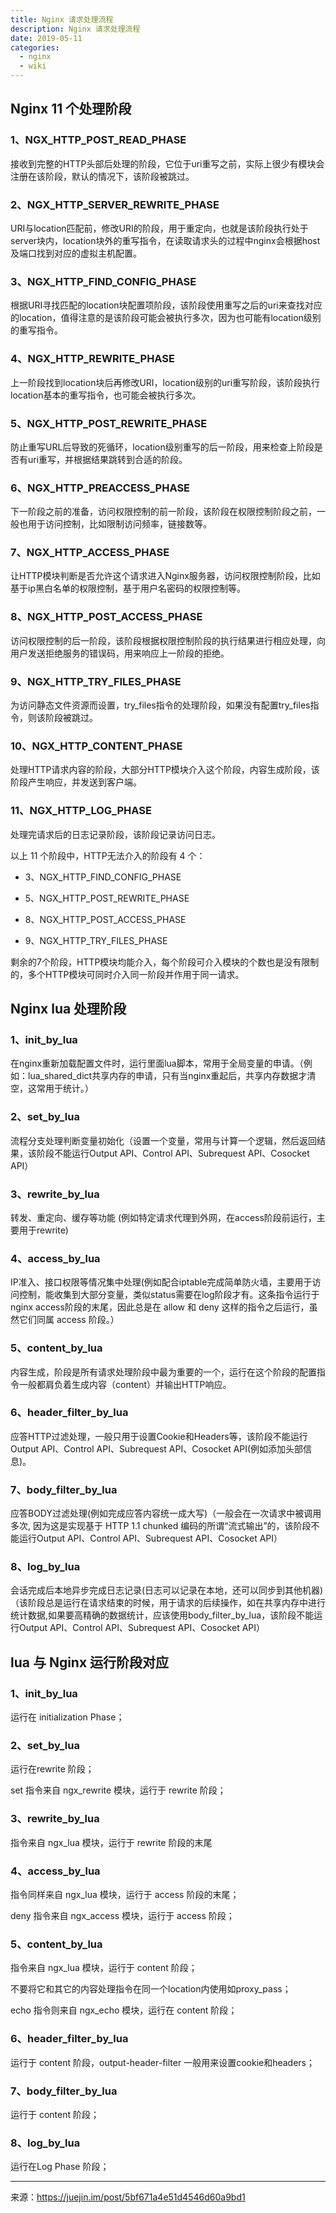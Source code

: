 ```yaml
---
title: Nginx 请求处理流程
description: Nginx 请求处理流程
date: 2019-05-11
categories: 
  - nginx
  - wiki
---
```


## Nginx 11 个处理阶段

### 1、NGX_HTTP_POST_READ_PHASE

接收到完整的HTTP头部后处理的阶段，它位于uri重写之前，实际上很少有模块会注册在该阶段，默认的情况下，该阶段被跳过。

### 2、NGX_HTTP_SERVER_REWRITE_PHASE

URI与location匹配前，修改URI的阶段，用于重定向，也就是该阶段执行处于server块内，location块外的重写指令，在读取请求头的过程中nginx会根据host及端口找到对应的虚拟主机配置。

### 3、NGX_HTTP_FIND_CONFIG_PHASE

根据URI寻找匹配的location块配置项阶段，该阶段使用重写之后的uri来查找对应的location，值得注意的是该阶段可能会被执行多次，因为也可能有location级别的重写指令。

### 4、NGX_HTTP_REWRITE_PHASE

上一阶段找到location块后再修改URI，location级别的uri重写阶段，该阶段执行location基本的重写指令，也可能会被执行多次。

### 5、NGX_HTTP_POST_REWRITE_PHASE

防止重写URL后导致的死循环，location级别重写的后一阶段，用来检查上阶段是否有uri重写，并根据结果跳转到合适的阶段。

### 6、NGX_HTTP_PREACCESS_PHASE

下一阶段之前的准备，访问权限控制的前一阶段，该阶段在权限控制阶段之前，一般也用于访问控制，比如限制访问频率，链接数等。

### 7、NGX_HTTP_ACCESS_PHASE

让HTTP模块判断是否允许这个请求进入Nginx服务器，访问权限控制阶段，比如基于ip黑白名单的权限控制，基于用户名密码的权限控制等。

### 8、NGX_HTTP_POST_ACCESS_PHASE

访问权限控制的后一阶段，该阶段根据权限控制阶段的执行结果进行相应处理，向用户发送拒绝服务的错误码，用来响应上一阶段的拒绝。

### 9、NGX_HTTP_TRY_FILES_PHASE

为访问静态文件资源而设置，try_files指令的处理阶段，如果没有配置try_files指令，则该阶段被跳过。

### 10、NGX_HTTP_CONTENT_PHASE

处理HTTP请求内容的阶段，大部分HTTP模块介入这个阶段，内容生成阶段，该阶段产生响应，并发送到客户端。

### 11、NGX_HTTP_LOG_PHASE

处理完请求后的日志记录阶段，该阶段记录访问日志。


以上 11 个阶段中，HTTP无法介入的阶段有 4 个：

- 3、NGX_HTTP_FIND_CONFIG_PHASE

- 5、NGX_HTTP_POST_REWRITE_PHASE

- 8、NGX_HTTP_POST_ACCESS_PHASE

- 9、NGX_HTTP_TRY_FILES_PHASE

剩余的7个阶段，HTTP模块均能介入，每个阶段可介入模块的个数也是没有限制的，多个HTTP模块可同时介入同一阶段并作用于同一请求。


## Nginx lua 处理阶段

### 1、init_by_lua

在nginx重新加载配置文件时，运行里面lua脚本，常用于全局变量的申请。（例如：lua_shared_dict共享内存的申请，只有当nginx重起后，共享内存数据才清空，这常用于统计。）

### 2、set_by_lua

流程分支处理判断变量初始化（设置一个变量，常用与计算一个逻辑，然后返回结果，该阶段不能运行Output API、Control API、Subrequest API、Cosocket API）

### 3、rewrite_by_lua

转发、重定向、缓存等功能 (例如特定请求代理到外网，在access阶段前运行，主要用于rewrite)

### 4、access_by_lua

IP准入、接口权限等情况集中处理(例如配合iptable完成简单防火墙，主要用于访问控制，能收集到大部分变量，类似status需要在log阶段才有。这条指令运行于nginx access阶段的末尾，因此总是在 allow 和 deny 这样的指令之后运行，虽然它们同属 access 阶段。）

### 5、content_by_lua

内容生成，阶段是所有请求处理阶段中最为重要的一个，运行在这个阶段的配置指令一般都肩负着生成内容（content）并输出HTTP响应。

### 6、header_filter_by_lua

应答HTTP过滤处理，一般只用于设置Cookie和Headers等，该阶段不能运行Output API、Control API、Subrequest API、Cosocket API(例如添加头部信息)。

### 7、body_filter_by_lua

应答BODY过滤处理(例如完成应答内容统一成大写)（一般会在一次请求中被调用多次, 因为这是实现基于 HTTP 1.1 chunked 编码的所谓“流式输出”的，该阶段不能运行Output API、Control API、Subrequest API、Cosocket API）

### 8、log_by_lua

会话完成后本地异步完成日志记录(日志可以记录在本地，还可以同步到其他机器)（该阶段总是运行在请求结束的时候，用于请求的后续操作，如在共享内存中进行统计数据,如果要高精确的数据统计，应该使用body_filter_by_lua，该阶段不能运行Output API、Control API、Subrequest API、Cosocket API）


##  lua 与 Nginx 运行阶段对应

### 1、init_by_lua

运行在 initialization Phase；

### 2、set_by_lua

运行在rewrite 阶段；

set 指令来自 ngx_rewrite 模块，运行于 rewrite 阶段；

### 3、rewrite_by_lua

指令来自 ngx_lua 模块，运行于 rewrite 阶段的末尾

### 4、access_by_lua

指令同样来自 ngx_lua 模块，运行于 access 阶段的末尾；

deny 指令来自 ngx_access 模块，运行于 access 阶段；

### 5、content_by_lua

指令来自 ngx_lua 模块，运行于 content 阶段；

不要将它和其它的内容处理指令在同一个location内使用如proxy_pass；

echo 指令则来自 ngx_echo 模块，运行在 content 阶段；

### 6、header_filter_by_lua

运行于 content 阶段，output-header-filter 一般用来设置cookie和headers；

### 7、body_filter_by_lua

运行于 content 阶段；

### 8、log_by_lua

运行在Log Phase 阶段；


---

来源：https://juejin.im/post/5bf671a4e51d4546d60a9bd1
